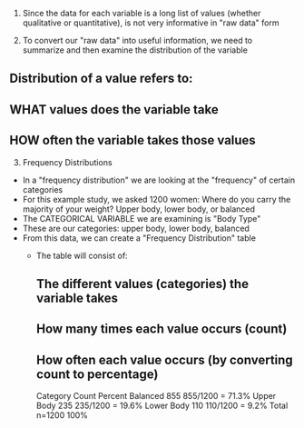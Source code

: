 <!-- Examining Distributions - Exploratory Data Analysis (EDA) --> 

1. Since the data for each variable is a long list of values (whether qualitative or quantitative), is not very informative in "raw data" form 

2. To convert our "raw data" into useful information, we need to summarize and then examine the distribution of the variable
  ## Distribution of a value refers to:
   ## WHAT values does the variable take 
   ## HOW often the variable takes those values 
   
3. Frequency Distributions 
  - In a "frequency distribution" we are looking at the "frequency" of certain categories 
  - For this example study, we asked 1200 women: Where do you carry the majority of your weight? Upper body, lower body, or balanced
  - The CATEGORICAL VARIABLE we are examining is "Body Type" 
  - These are our categories: upper body, lower body, balanced
  - From this data, we can create a "Frequency Distribution" table 
    - The table will consist of: 
      ## The different values (categories) the variable takes 
      ## How many times each value occurs (count)
      ## How often each value occurs (by converting count to percentage)
      
        Category	       Count	      Percent
        Balanced	        855	          855/1200 = 71.3%
        Upper Body	        235	          235/1200 = 19.6%
        Lower Body	        110	          110/1200 = 9.2%
        Total	           n=1200	       100%